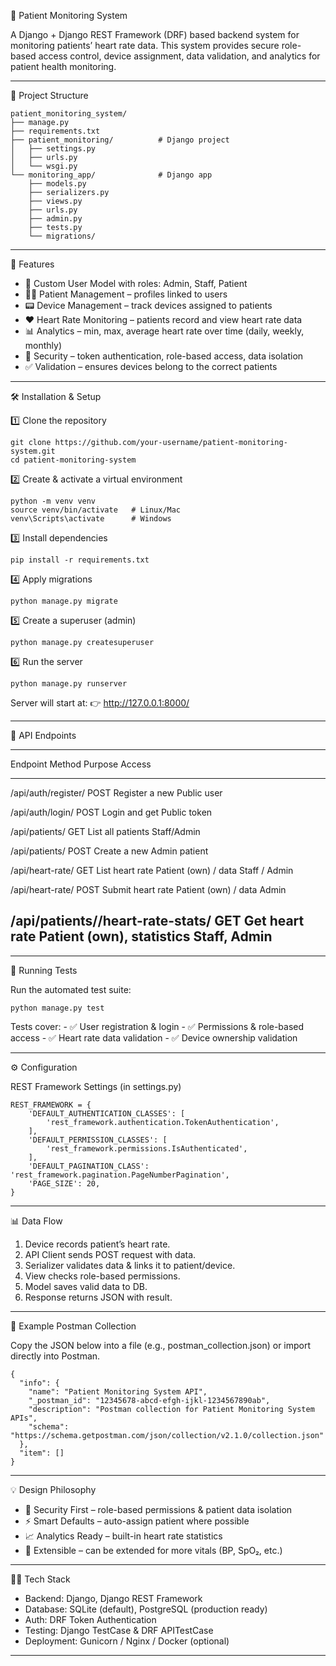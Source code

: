 🏥 Patient Monitoring System

A Django + Django REST Framework (DRF) based backend system for
monitoring patients’ heart rate data.
This system provides secure role-based access control, device
assignment, data validation, and analytics for patient health
monitoring.

------------------------------------------------------------------------

📁 Project Structure

    patient_monitoring_system/
    ├── manage.py
    ├── requirements.txt
    ├── patient_monitoring/          # Django project
    │   ├── settings.py
    │   ├── urls.py
    │   └── wsgi.py
    └── monitoring_app/              # Django app
        ├── models.py
        ├── serializers.py
        ├── views.py
        ├── urls.py
        ├── admin.py
        ├── tests.py
        └── migrations/

------------------------------------------------------------------------

🚀 Features

-   👤 Custom User Model with roles: Admin, Staff, Patient
-   🧑‍⚕️ Patient Management – profiles linked to users
-   📟 Device Management – track devices assigned to patients
-   ❤️ Heart Rate Monitoring – patients record and view heart rate data
-   📊 Analytics – min, max, average heart rate over time (daily,
    weekly, monthly)
-   🔐 Security – token authentication, role-based access, data
    isolation
-   ✅ Validation – ensures devices belong to the correct patients

------------------------------------------------------------------------

🛠️ Installation & Setup

1️⃣ Clone the repository

    git clone https://github.com/your-username/patient-monitoring-system.git
    cd patient-monitoring-system

2️⃣ Create & activate a virtual environment

    python -m venv venv
    source venv/bin/activate   # Linux/Mac
    venv\Scripts\activate      # Windows

3️⃣ Install dependencies

    pip install -r requirements.txt

4️⃣ Apply migrations

    python manage.py migrate

5️⃣ Create a superuser (admin)

    python manage.py createsuperuser

6️⃣ Run the server

    python manage.py runserver

Server will start at:
👉 http://127.0.0.1:8000/

------------------------------------------------------------------------

🔗 API Endpoints

  -------------------------------------------------------------------------------------------
  Endpoint                               Method           Purpose            Access
  -------------------------------------- ---------------- ------------------ ----------------
  /api/auth/register/                    POST             Register a new     Public
                                                          user               

  /api/auth/login/                       POST             Login and get      Public
                                                          token              

  /api/patients/                         GET              List all patients  Staff/Admin

  /api/patients/                         POST             Create a new       Admin
                                                          patient            

  /api/heart-rate/                       GET              List heart rate    Patient (own) /
                                                          data               Staff / Admin

  /api/heart-rate/                       POST             Submit heart rate  Patient (own) /
                                                          data               Admin

  /api/patients/<id>/heart-rate-stats/   GET              Get heart rate     Patient (own),
                                                          statistics         Staff, Admin
  -------------------------------------------------------------------------------------------

------------------------------------------------------------------------

🧪 Running Tests

Run the automated test suite:

    python manage.py test

Tests cover: - ✅ User registration & login - ✅ Permissions &
role-based access - ✅ Heart rate data validation - ✅ Device ownership
validation

------------------------------------------------------------------------

⚙️ Configuration

REST Framework Settings (in settings.py)

    REST_FRAMEWORK = {
        'DEFAULT_AUTHENTICATION_CLASSES': [
            'rest_framework.authentication.TokenAuthentication',
        ],
        'DEFAULT_PERMISSION_CLASSES': [
            'rest_framework.permissions.IsAuthenticated',
        ],
        'DEFAULT_PAGINATION_CLASS': 'rest_framework.pagination.PageNumberPagination',
        'PAGE_SIZE': 20,
    }

------------------------------------------------------------------------

📊 Data Flow

1.  Device records patient’s heart rate.
2.  API Client sends POST request with data.
3.  Serializer validates data & links it to patient/device.
4.  View checks role-based permissions.
5.  Model saves valid data to DB.
6.  Response returns JSON with result.

------------------------------------------------------------------------

📂 Example Postman Collection

Copy the JSON below into a file (e.g., postman_collection.json) or
import directly into Postman.

    {
      "info": {
        "name": "Patient Monitoring System API",
        "_postman_id": "12345678-abcd-efgh-ijkl-1234567890ab",
        "description": "Postman collection for Patient Monitoring System APIs",
        "schema": "https://schema.getpostman.com/json/collection/v2.1.0/collection.json"
      },
      "item": []
    }

------------------------------------------------------------------------

💡 Design Philosophy

-   🔐 Security First – role-based permissions & patient data isolation
-   ⚡ Smart Defaults – auto-assign patient where possible
-   📈 Analytics Ready – built-in heart rate statistics
-   🔄 Extensible – can be extended for more vitals (BP, SpO₂, etc.)

------------------------------------------------------------------------

👨‍💻 Tech Stack

-   Backend: Django, Django REST Framework
-   Database: SQLite (default), PostgreSQL (production ready)
-   Auth: DRF Token Authentication
-   Testing: Django TestCase & DRF APITestCase
-   Deployment: Gunicorn / Nginx / Docker (optional)

------------------------------------------------------------------------
